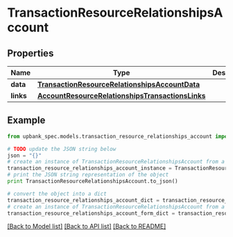 # TransactionResourceRelationshipsAccount


## Properties

Name | Type | Description | Notes
------------ | ------------- | ------------- | -------------
**data** | [**TransactionResourceRelationshipsAccountData**](TransactionResourceRelationshipsAccountData.md) |  | 
**links** | [**AccountResourceRelationshipsTransactionsLinks**](AccountResourceRelationshipsTransactionsLinks.md) |  | [optional] 

## Example

```python
from upbank_spec.models.transaction_resource_relationships_account import TransactionResourceRelationshipsAccount

# TODO update the JSON string below
json = "{}"
# create an instance of TransactionResourceRelationshipsAccount from a JSON string
transaction_resource_relationships_account_instance = TransactionResourceRelationshipsAccount.from_json(json)
# print the JSON string representation of the object
print TransactionResourceRelationshipsAccount.to_json()

# convert the object into a dict
transaction_resource_relationships_account_dict = transaction_resource_relationships_account_instance.to_dict()
# create an instance of TransactionResourceRelationshipsAccount from a dict
transaction_resource_relationships_account_form_dict = transaction_resource_relationships_account.from_dict(transaction_resource_relationships_account_dict)
```
[[Back to Model list]](../README.md#documentation-for-models) [[Back to API list]](../README.md#documentation-for-api-endpoints) [[Back to README]](../README.md)


